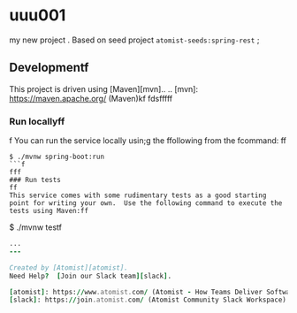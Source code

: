 # uuu001
my new project
.
Based on seed project `atomist-seeds:spring-rest`
;
## Developmentf

This project is driven using [Maven][mvn]..
..
[mvn]: https://maven.apache.org/ (Maven)kf
fdsfffff
### Run locallyff
f
You can run the service locally usin;g the ffollowing from the fcommand:
ff
```fkjfff
$ ./mvnw spring-boot:run
```f
fff
### Run tests
ff
This service comes with some rudimentary tests as a good starting
point for writing your own.  Use the following command to execute the
tests using Maven:ff

```
$ ./mvnw testf
```f
...
---

Created by [Atomist][atomist].
Need Help?  [Join our Slack team][slack].

[atomist]: https://www.atomist.com/ (Atomist - How Teams Deliver Software)
[slack]: https://join.atomist.com/ (Atomist Community Slack Workspace)
